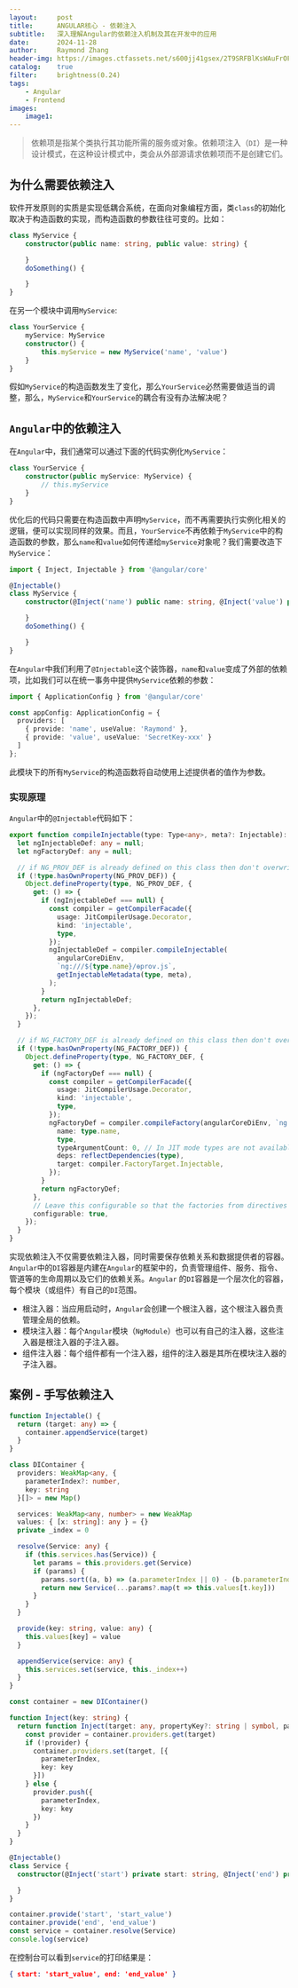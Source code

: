 ```yaml
---
layout:     post
title:      ANGULAR核心 - 依赖注入
subtitle:   深入理解Angular的依赖注入机制及其在开发中的应用
date:       2024-11-28
author:     Raymond Zhang
header-img: https://images.ctfassets.net/s600jj41gsex/2T9SRFBlKsWAuFrOFm2YQR/1a4843866b0cf3642e355e17a332e03a/toptal-blog-image-1518187252525-03f6db7b1c131066061024c236c7e3ff-1024x536.png?w=1024&h=536&q=50&fm=webp&fit=scale
catalog:    true
filter:     brightness(0.24)
tags:
    - Angular
    - Frontend
images:
    image1: 
---
```


> 依赖项是指某个类执行其功能所需的服务或对象。依赖项注入（`DI`）是一种设计模式，在这种设计模式中，类会从外部源请求依赖项而不是创建它们。

## 为什么需要依赖注入
软件开发原则的实质是实现低耦合系统，在面向对象编程方面，类`class`的初始化取决于构造函数的实现，而构造函数的参数往往可变的。比如：

```typescript
class MyService {
    constructor(public name: string, public value: string) {

    }
    doSomething() {

    }
}
```

在另一个模块中调用`MyService`:

```typescript
class YourService {
    myService: MyService
    constructor() {
        this.myService = new MyService('name', 'value')
    }
}
```

假如`MyService`的构造函数发生了变化，那么`YourService`必然需要做适当的调整，那么，`MyService`和`YourService`的耦合有没有办法解决呢？
## `Angular`中的依赖注入
在`Angular`中，我们通常可以通过下面的代码实例化`MyService`：

```typescript
class YourService {
    constructor(public myService: MyService) {
        // this.myService
    }
}
```

优化后的代码只需要在构造函数中声明`MyService`，而不再需要执行实例化相关的逻辑，便可以实现同样的效果。而且，`YourService`不再依赖于`MyService`中的构造函数的参数，那么`name`和`value`如何传递给`myService`对象呢？我们需要改造下`MyService`：

```typescript
import { Inject, Injectable } from '@angular/core'

@Injectable()
class MyService {
    constructor(@Inject('name') public name: string, @Inject('value') public value: string) {

    }
    doSomething() {

    }
}
```

在`Angular`中我们利用了`@Injectable`这个装饰器，`name`和`value`变成了外部的依赖项，比如我们可以在统一事务中提供`MyService`依赖的参数：

```typescript
import { ApplicationConfig } from '@angular/core'

const appConfig: ApplicationConfig = {
  providers: [
    { provide: 'name', useValue: 'Raymond' },
    { provide: 'value', useValue: 'SecretKey-xxx' }
  ]
};
```

此模块下的所有`MyService`的构造函数将自动使用上述提供者的值作为参数。

### 实现原理
`Angular`中的`@Injectable`代码如下：
```typescript
export function compileInjectable(type: Type<any>, meta?: Injectable): void {
  let ngInjectableDef: any = null;
  let ngFactoryDef: any = null;

  // if NG_PROV_DEF is already defined on this class then don't overwrite it
  if (!type.hasOwnProperty(NG_PROV_DEF)) {
    Object.defineProperty(type, NG_PROV_DEF, {
      get: () => {
        if (ngInjectableDef === null) {
          const compiler = getCompilerFacade({
            usage: JitCompilerUsage.Decorator,
            kind: 'injectable',
            type,
          });
          ngInjectableDef = compiler.compileInjectable(
            angularCoreDiEnv,
            `ng:///${type.name}/ɵprov.js`,
            getInjectableMetadata(type, meta),
          );
        }
        return ngInjectableDef;
      },
    });
  }

  // if NG_FACTORY_DEF is already defined on this class then don't overwrite it
  if (!type.hasOwnProperty(NG_FACTORY_DEF)) {
    Object.defineProperty(type, NG_FACTORY_DEF, {
      get: () => {
        if (ngFactoryDef === null) {
          const compiler = getCompilerFacade({
            usage: JitCompilerUsage.Decorator,
            kind: 'injectable',
            type,
          });
          ngFactoryDef = compiler.compileFactory(angularCoreDiEnv, `ng:///${type.name}/ɵfac.js`, {
            name: type.name,
            type,
            typeArgumentCount: 0, // In JIT mode types are not available nor used.
            deps: reflectDependencies(type),
            target: compiler.FactoryTarget.Injectable,
          });
        }
        return ngFactoryDef;
      },
      // Leave this configurable so that the factories from directives or pipes can take precedence.
      configurable: true,
    });
  }
}
```
实现依赖注入不仅需要依赖注入器，同时需要保存依赖关系和数据提供者的容器。`Angular`中的`DI`容器是内建在`Angular`的框架中的，负责管理组件、服务、指令、管道等的生命周期以及它们的依赖关系。`Angular` 的`DI`容器是一个层次化的容器，每个模块（或组件）有自己的`DI`范围。
- 根注入器：当应用启动时，`Angular`会创建一个根注入器，这个根注入器负责管理全局的依赖。
- 模块注入器：每个`Angular`模块（`NgModule`）也可以有自己的注入器，这些注入器是根注入器的子注入器。
- 组件注入器：每个组件都有一个注入器，组件的注入器是其所在模块注入器的子注入器。

## 案例 - 手写依赖注入
```typescript
function Injectable() {
  return (target: any) => {
    container.appendService(target)
  }
}

class DIContainer {
  providers: WeakMap<any, {
    parameterIndex?: number,
    key: string
  }[]> = new Map()

  services: WeakMap<any, number> = new WeakMap
  values: { [x: string]: any } = {}
  private _index = 0

  resolve(Service: any) {
    if (this.services.has(Service)) {
      let params = this.providers.get(Service)
      if (params) {
        params.sort((a, b) => (a.parameterIndex || 0) - (b.parameterIndex || 0)) || []
        return new Service(...params?.map(t => this.values[t.key]))
      }
    }
  }

  provide(key: string, value: any) {
    this.values[key] = value
  }

  appendService(service: any) {
    this.services.set(service, this._index++)
  }
}

const container = new DIContainer()

function Inject(key: string) {
  return function Inject(target: any, propertyKey?: string | symbol, parameterIndex?: number) {
    const provider = container.providers.get(target)
    if (!provider) {
      container.providers.set(target, [{
        parameterIndex,
        key: key
      }])
    } else {
      provider.push({
        parameterIndex,
        key: key
      })
    }
  }
}

@Injectable()
class Service {
  constructor(@Inject('start') private start: string, @Inject('end') private end: string) {

  }
}

container.provide('start', 'start_value')
container.provide('end', 'end_value')
const service = container.resolve(Service)
console.log(service)

```
在控制台可以看到`service`的打印结果是：
```json
{ start: 'start_value', end: 'end_value' }
```
